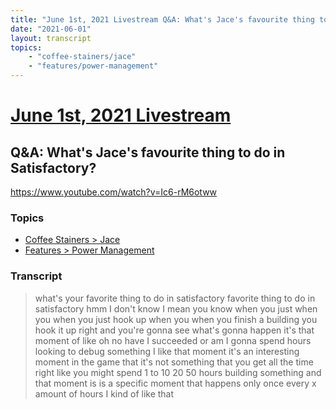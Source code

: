 ```yaml
---
title: "June 1st, 2021 Livestream Q&A: What's Jace's favourite thing to do in Satisfactory?"
date: "2021-06-01"
layout: transcript
topics:
    - "coffee-stainers/jace"
    - "features/power-management"
---
```

# [June 1st, 2021 Livestream](../2021-06-01.md)
## Q&A: What's Jace's favourite thing to do in Satisfactory?
https://www.youtube.com/watch?v=Ic6-rM6otww

### Topics
* [Coffee Stainers > Jace](../topics/coffee-stainers/jace.md)
* [Features > Power Management](../topics/features/power-management.md)

### Transcript

> what's your favorite thing to do in satisfactory favorite thing to do in satisfactory hmm I don't know I mean you know when you just when you when you just hook up when you when you finish a building you hook it up right and you're gonna see what's gonna happen it's that moment of like oh no have I succeeded or am I gonna spend hours looking to debug something I like that moment it's an interesting moment in the game that it's not something that you get all the time right like you might spend 1 to 10 20 50 hours building something and that moment is is a specific moment that happens only once every x amount of hours I kind of like that
